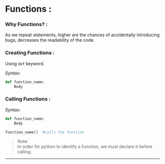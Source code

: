 # **Functions :**  

### **Why Functions? :**  

As we repeat statements, higher are the chances of accidentally introducing bugs, decreases the readability of the code.  


### **Creating Functions :**  

Using `def` keyword.

*Syntax:*  
```python
def function_name:
    Body
```
### **Calling Functions :**

*Syntax:*  
```python
def function_name:
    Body

function_name()  #calls the function
```

> Note:  
In order for python to identify a function, we must declare it before calling.  

___
